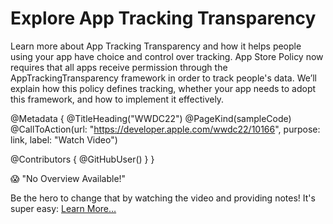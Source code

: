 # Explore App Tracking Transparency

Learn more about App Tracking Transparency and how it helps people using your app have choice and control over tracking. App Store Policy now requires that all apps receive permission through the AppTrackingTransparency framework in order to track people's data. We’ll explain how this policy defines tracking, whether your app needs to adopt this framework, and how to implement it effectively.

@Metadata {
   @TitleHeading("WWDC22")
   @PageKind(sampleCode)
   @CallToAction(url: "https://developer.apple.com/wwdc22/10166", purpose: link, label: "Watch Video")

   @Contributors {
      @GitHubUser(<replace this with your GitHub handle>)
   }
}

😱 "No Overview Available!"

Be the hero to change that by watching the video and providing notes! It's super easy:
 [Learn More…](https://wwdcnotes.github.io/WWDCNotes/documentation/wwdcnotes/contributing)
